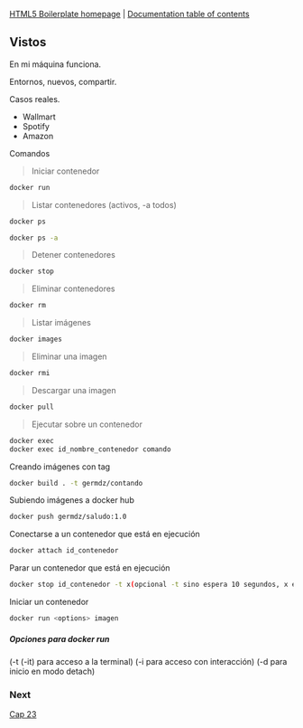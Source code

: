 [HTML5 Boilerplate homepage](https://html5boilerplate.com/) | [Documentation
table of contents](TOC.md)

## Vistos
En mi máquina funciona.

Entornos, nuevos, compartir.

Casos reales.
- Wallmart
- Spotify
- Amazon

Comandos

>Iniciar contenedor
```bash
docker run
```
>Listar contenedores (activos, -a todos)
```bash
docker ps
```
```bash
docker ps -a
```
>Detener contenedores
```bash
docker stop
```
>Eliminar contenedores
```bash
docker rm
```
>Listar imágenes
```bash
docker images
```
>Eliminar una imagen
```bash
docker rmi
```
>Descargar una imagen
```bash
docker pull
```
>Ejecutar sobre un contenedor
```bash
docker exec
docker exec id_nombre_contenedor comando
```

Creando imágenes con tag <nombre>
```bash
docker build . -t germdz/contando
```
Subiendo imágenes a docker hub
```bash
docker push germdz/saludo:1.0
```
Conectarse a un contenedor que está en ejecución
```bash
docker attach id_contenedor
```

Parar un contenedor que está en ejecución
```bash
docker stop id_contenedor -t x(opcional -t sino espera 10 segundos, x en segundos)
```

Iniciar un contenedor
```bash
docker run <options> imagen
```

##### Opciones para docker run
(-t (-it) para acceso a la terminal)
(-i para acceso con interacción)
(-d para inicio en modo detach)


### Next
[Cap 23](https://www.udemy.com/course/curso-practico-de-docker-y-microservicios-desde-cero/learn/lecture/16924568#questions)

